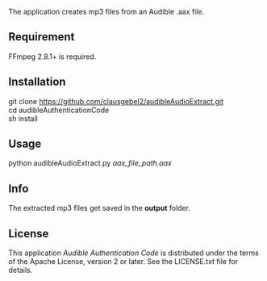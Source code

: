 The application creates mp3 files from an Audible .aax file.

## Requirement

FFmpeg 2.8.1+ is required.

## Installation

git clone https://github.com/clausgebel2/audibleAudioExtract.git  
cd audibleAuthenticationCode  
sh install  

## Usage

python audibleAudioExtract.py *aax_file_path.aax*

## Info

The extracted mp3 files get saved in the **output** folder.

## License

This application *Audible Authentication Code* is distributed under the terms of the Apache License, version 2 or later. See the LICENSE.txt file for details.
